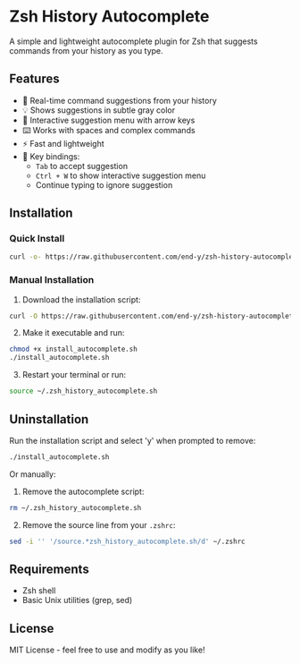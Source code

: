 # Zsh History Autocomplete

A simple and lightweight autocomplete plugin for Zsh that suggests commands from your history as you type.

## Features

- 🚀 Real-time command suggestions from your history
- 💡 Shows suggestions in subtle gray color
- 📝 Interactive suggestion menu with arrow keys
- ⌨️ Works with spaces and complex commands
- ⚡ Fast and lightweight
- 🎯 Key bindings:
  - `Tab` to accept suggestion
  - `Ctrl + W` to show interactive suggestion menu
  - Continue typing to ignore suggestion

## Installation

### Quick Install

```bash
curl -o- https://raw.githubusercontent.com/end-y/zsh-history-autocomplete/main/install_autocomplete.sh | zsh
```

### Manual Installation

1. Download the installation script:

```bash
curl -O https://raw.githubusercontent.com/end-y/zsh-history-autocomplete/main/install_autocomplete.sh
```

2. Make it executable and run:

```bash
chmod +x install_autocomplete.sh
./install_autocomplete.sh
```

3. Restart your terminal or run:

```bash
source ~/.zsh_history_autocomplete.sh
```

## Uninstallation

Run the installation script and select 'y' when prompted to remove:

```bash
./install_autocomplete.sh
```

Or manually:

1. Remove the autocomplete script:

```bash
rm ~/.zsh_history_autocomplete.sh
```

2. Remove the source line from your `.zshrc`:

```bash
sed -i '' '/source.*zsh_history_autocomplete.sh/d' ~/.zshrc
```

## Requirements

- Zsh shell
- Basic Unix utilities (grep, sed)

## License

MIT License - feel free to use and modify as you like!
